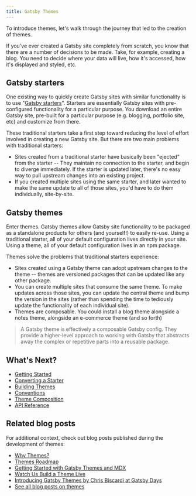 ```yaml
---
title: Gatsby Themes
---
```


To introduce themes, let's walk through the journey that led to the creation of themes.

If you've ever created a Gatsby site completely from scratch, you know that there are a number of decisions to be made. Take, for example, creating a blog. You need to decide where your data will live, how it's accessed, how it's displayed and styled, etc.

## Gatsby starters

One existing way to quickly create Gatsby sites with similar functionality is to use "[Gatsby starters](/docs/starters/)". Starters are essentially Gatsby sites with pre-configured functionality for a particular purpose. You download an entire Gatsby site, pre-built for a particular purpose (e.g. blogging, portfolio site, etc) and customize from there.

These traditional starters take a first step toward reducing the level of effort involved in creating a new Gatsby site. But there are two main problems with traditional starters:

- Sites created from a traditional starter have basically been "ejected" from the starter -- They maintain no connection to the starter, and begin to diverge immediately. If the starter is updated later, there's no easy way to pull upstream changes into an existing project.
- If you created multiple sites using the same starter, and later wanted to make the same update to all of those sites, you'd have to do them individually, site-by-site.

## Gatsby themes

Enter themes. Gatsby themes allow Gatsby site functionality to be packaged as a standalone products for others (and yourself!) to easily re-use. Using a traditional starter, all of your default configuration lives directly in your site. Using a theme, all of your default configuration lives in an npm package.

Themes solve the problems that traditional starters experience:

- Sites created using a Gatsby theme can adopt upstream changes to the theme -- themes are versioned packages that can be updated like any other package.
- You can create multiple sites that consume the same theme. To make updates across those sites, you can update the central theme and bump the version in the sites (rather than spending the time to tediously update the functionality of each individual site).
- Themes are composable. You could install a blog theme alongside a notes theme, alongside an e-commerce theme (and so forth)

> A Gatsby theme is effectively a composable Gatsby config. They provide a higher-level approach to working with Gatsby that abstracts away the complex or repetitive parts into a reusable package.

## What's Next?

- [Getting Started](/docs/themes/getting-started)
- [Converting a Starter](/docs/themes/converting-a-starter)
- [Building Themes](/docs/themes/building-themes)
- [Conventions](/docs/themes/conventions)
- [Theme Composition](/docs/themes/theme-composition)
- [API Reference](/docs/themes/api-reference)

## Related blog posts

For additional context, check out blog posts published during the development of themes:

- [Why Themes?](/blog/2019-01-31-why-themes/)
- [Themes Roadmap](/blog/2019-03-11-gatsby-themes-roadmap/)
- [Getting Started with Gatsby Themes and MDX](/blog/2019-02-26-getting-started-with-gatsby-themes/)
- [Watch Us Build a Theme Live](/blog/2019-02-11-gatsby-themes-livestream-and-example/)
- [Introducing Gatsby Themes by Chris Biscardi at Gatsby Days](https://www.gatsbyjs.com/gatsby-days-themes-chris/)
- [See all blog posts on themes](/blog/tags/themes)
